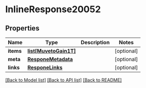 # InlineResponse20052

## Properties
Name | Type | Description | Notes
------------ | ------------- | ------------- | -------------
**items** | [**list[MuvetoGain1T]**](MuvetoGain1T.md) |  | [optional] 
**meta** | [**ResponeMetadata**](ResponeMetadata.md) |  | [optional] 
**links** | [**ResponeLinks**](ResponeLinks.md) |  | [optional] 

[[Back to Model list]](../README.md#documentation-for-models) [[Back to API list]](../README.md#documentation-for-api-endpoints) [[Back to README]](../README.md)


